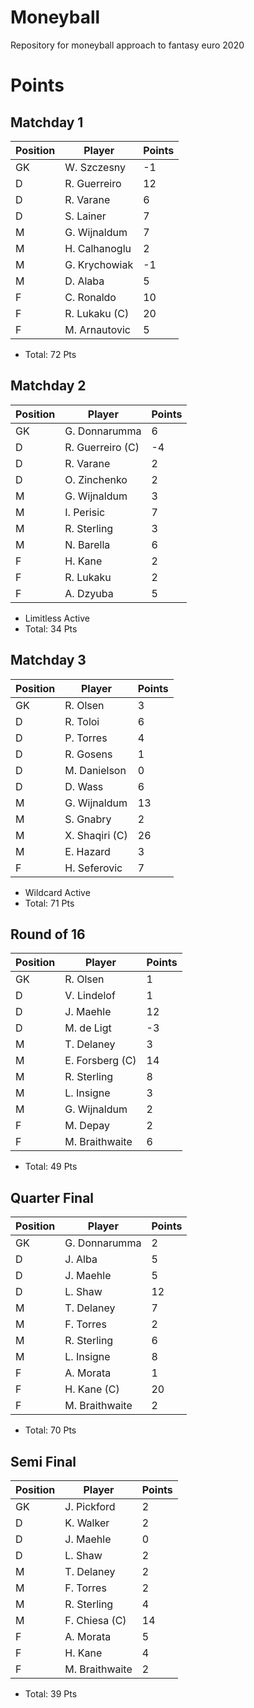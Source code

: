 # Moneyball
Repository for moneyball approach to fantasy euro 2020

# Points
## Matchday 1
| Position | Player        | Points |
|----------|---------------|--------|
| GK       | W. Szczesny   | -1     |
| D        | R. Guerreiro  | 12     |
| D        | R. Varane     | 6      |
| D        | S. Lainer     | 7      |
| M        | G. Wijnaldum  | 7      |
| M        | H. Calhanoglu | 2      |
| M        | G. Krychowiak | -1     |
| M        | D. Alaba      | 5      |
| F        | C. Ronaldo    | 10     |
| F        | R. Lukaku (C) | 20     |
| F        | M. Arnautovic | 5      |

* Total: 72 Pts

## Matchday 2
| Position | Player           | Points |
|----------|------------------|--------|
| GK       | G. Donnarumma    | 6      |
| D        | R. Guerreiro (C) | -4     |
| D        | R. Varane        | 2      |
| D        | O. Zinchenko     | 2      |
| M        | G. Wijnaldum     | 3      |
| M        | I. Perisic       | 7      |
| M        | R. Sterling      | 3      |
| M        | N. Barella       | 6      |
| F        | H. Kane          | 2      |
| F        | R. Lukaku        | 2      |
| F        | A. Dzyuba        | 5      |

* Limitless Active
* Total: 34 Pts

## Matchday 3
| Position | Player         | Points |
|----------|----------------|--------|
| GK       | R. Olsen       | 3      |
| D        | R. Toloi       | 6      |
| D        | P. Torres      | 4      |
| D        | R. Gosens      | 1      |
| D        | M. Danielson   | 0      |
| D        | D. Wass        | 6      |
| M        | G. Wijnaldum   | 13     |
| M        | S. Gnabry      | 2      |
| M        | X. Shaqiri (C) | 26     |
| M        | E. Hazard      | 3      |
| F        | H. Seferovic   | 7      |

* Wildcard Active
* Total: 71 Pts

## Round of 16
| Position | Player          | Points |
|----------|-----------------|--------|
| GK       | R. Olsen        | 1      |
| D        | V. Lindelof     | 1      |
| D        | J. Maehle       | 12     |
| D        | M. de Ligt      | -3     |
| M        | T. Delaney      | 3      |
| M        | E. Forsberg (C) | 14     |
| M        | R. Sterling     | 8      |
| M        | L. Insigne      | 3      |
| M        | G. Wijnaldum    | 2      |
| F        | M. Depay        | 2      |
| F        | M. Braithwaite  | 6      |

* Total: 49 Pts

## Quarter Final
| Position | Player         | Points |
|----------|----------------|--------|
| GK       | G. Donnarumma  | 2      |
| D        | J. Alba        | 5      |
| D        | J. Maehle      | 5      |
| D        | L. Shaw        | 12     |
| M        | T. Delaney     | 7      |
| M        | F. Torres      | 2      |
| M        | R. Sterling    | 6      |
| M        | L. Insigne     | 8      |
| F        | A. Morata      | 1      |
| F        | H. Kane (C)    | 20     |
| F        | M. Braithwaite | 2      |

* Total: 70 Pts

## Semi Final
| Position | Player         | Points |
|----------|----------------|--------|
| GK       | J. Pickford    | 2      |
| D        | K. Walker      | 2      |
| D        | J. Maehle      | 0      |
| D        | L. Shaw        | 2      |
| M        | T. Delaney     | 2      |
| M        | F. Torres      | 2      |
| M        | R. Sterling    | 4      |
| M        | F. Chiesa (C)  | 14     |
| F        | A. Morata      | 5      |
| F        | H. Kane        | 4      |
| F        | M. Braithwaite | 2      |

* Total: 39 Pts